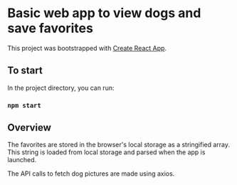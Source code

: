 # Basic web app to view dogs and save favorites

This project was bootstrapped with [Create React App](https://github.com/facebook/create-react-app).

## To start

In the project directory, you can run:

### `npm start`

## Overview

The favorites are stored in the browser's local storage as a stringified array. This string is loaded from local storage and parsed when the app is launched.

The API calls to fetch dog pictures are made using axios.
